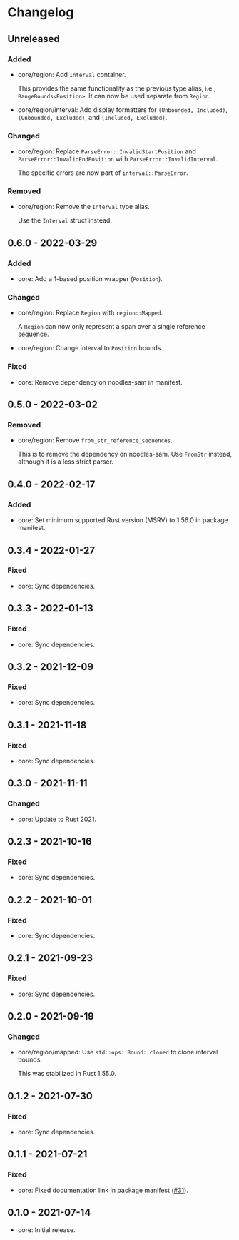 # Changelog

## Unreleased

### Added

  * core/region: Add `Interval` container.

    This provides the same functionality as the previous type alias, i.e.,
    `RangeBounds<Position>`. It can now be used separate from `Region`.

  * core/region/interval: Add display formatters for `(Unbounded, Included)`,
    `(Unbounded, Excluded)`, and `(Included, Excluded)`.

### Changed

  * core/region: Replace `ParseError::InvalidStartPosition` and
    `ParseError::InvalidEndPosition` with `ParseError::InvalidInterval`.

    The specific errors are now part of `interval::ParseError`.

### Removed

  * core/region: Remove the `Interval` type alias.

    Use the `Interval` struct instead.

## 0.6.0 - 2022-03-29

### Added

  * core: Add a 1-based position wrapper (`Position`).

### Changed

  * core/region: Replace `Region` with `region::Mapped`.

    A `Region` can now only represent a span over a single reference sequence.

  * core/region: Change interval to `Position` bounds.

### Fixed

  * core: Remove dependency on noodles-sam in manifest.

## 0.5.0 - 2022-03-02

### Removed

  * core/region: Remove `from_str_reference_sequences`.

    This is to remove the dependency on noodles-sam. Use `FromStr` instead,
    although it is a less strict parser.

## 0.4.0 - 2022-02-17

### Added

  * core: Set minimum supported Rust version (MSRV) to 1.56.0 in package
    manifest.

## 0.3.4 - 2022-01-27

### Fixed

  * core: Sync dependencies.

## 0.3.3 - 2022-01-13

### Fixed

  * core: Sync dependencies.

## 0.3.2 - 2021-12-09

### Fixed

  * core: Sync dependencies.

## 0.3.1 - 2021-11-18

### Fixed

  * core: Sync dependencies.

## 0.3.0 - 2021-11-11

### Changed

  * core: Update to Rust 2021.

## 0.2.3 - 2021-10-16

### Fixed

  * core: Sync dependencies.

## 0.2.2 - 2021-10-01

### Fixed

  * core: Sync dependencies.

## 0.2.1 - 2021-09-23

### Fixed

  * core: Sync dependencies.

## 0.2.0 - 2021-09-19

### Changed

  * core/region/mapped: Use `std::ops::Bound::cloned` to clone interval bounds.

    This was stabilized in Rust 1.55.0.

## 0.1.2 - 2021-07-30

### Fixed

  * core: Sync dependencies.

## 0.1.1 - 2021-07-21

### Fixed

  * core: Fixed documentation link in package manifest ([#31]).

[#31]: https://github.com/zaeleus/noodles/issues/31

## 0.1.0 - 2021-07-14

  * core: Initial release.
